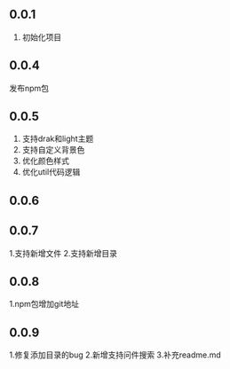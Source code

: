 ## 0.0.1

1. 初始化项目

## 0.0.4
发布npm包

## 0.0.5

1. 支持drak和light主题
2. 支持自定义背景色
3. 优化颜色样式
4. 优化util代码逻辑

## 0.0.6

## 0.0.7
1.支持新增文件
2.支持新增目录

## 0.0.8
1.npm包增加git地址

## 0.0.9
1.修复添加目录的bug
2.新增支持问件搜索
3.补充readme.md
